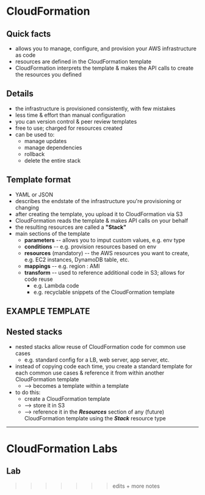 # CloudFormation

## Quick facts
- allows you to manage, configure, and provision your AWS infrastructure as code
- resources are defined in the CloudFormation template
- CloudFormation interprets the template & makes the API calls to create the resources you defined

## Details
- the infrastructure is provisioned consistently, with few mistakes
- less time & effort than manual configuration
- you can version control & peer review templates
- free to use; charged for resources created
- can be used to:
  * manage updates
  * manage dependencies
  * rollback
  * delete the entire stack

## Template format
- YAML or JSON
- describes the endstate of the infrastructure you're provisioning or changing
- after creating the template, you upload it to CloudFormation via S3
- CloudFormation reads the template & makes API calls on your behalf
- the resulting resources are called a __"Stack"__
- main sections of the template
  * __parameters__ -- allows you to imput custom values, e.g. env type
  * __conditions__ -- e.g. provision resources based on env
  * __resources__ (mandatory) -- the AWS resources you want to create, e.g. EC2 instances, DynamoDB table, etc.
  * __mappings__ -- e.g. region : AMI
  * __transform__ -- used to reference additional code in S3; allows for code reuse
    - e.g. Lambda code
    - e.g. recyclable snippets of the CloudFormation template

## EXAMPLE TEMPLATE

## Nested stacks
- nested stacks allow reuse of CloudFormation code for common use cases
  * e.g. standard config for a LB, web server, app server, etc.
- instead of copying code each time, you create a standard template for each common use cases & reference it from within another CloudFormation template
  * ⟶ becomes a template within a template
- to do this:
  * create a CloudFormation template
  * ⟶ store it in S3
  * ⟶ reference it in the __*Resources*__ section of any (future) CloudFormation template using the __*Stack*__ resource type

-----
# CloudFormation Labs

## Lab
>>>>>>> edits + more notes
